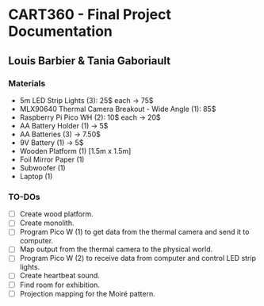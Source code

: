 # CART360 - Final Project Documentation
## Louis Barbier & Tania Gaboriault
### Materials
- 5m LED Strip Lights (3): 25$ each -> 75$
- MLX90640 Thermal Camera Breakout - Wide Angle (1): 85$
- Raspberry Pi Pico WH (2): 10$ each -> 20$
- AA Battery Holder (1) -> 5$
- AA Batteries (3) -> 7.50$
- 9V Battery (1) -> 5$
- Wooden Platform (1) [1.5m x 1.5m]
- Foil Mirror Paper (1)
- Subwoofer (1)
- Laptop (1)

### TO-DOs
- [ ] Create wood platform.
- [ ] Create monolith.
- [ ] Program Pico W (1) to get data from the thermal camera and send it to computer.
- [ ] Map output from the thermal camera to the physical world.
- [ ] Program Pico W (2) to receive data from computer and control LED strip lights.
- [ ] Create heartbeat sound.
- [ ] Find room for exhibition.
- [ ] Projection mapping for the Moiré pattern.
